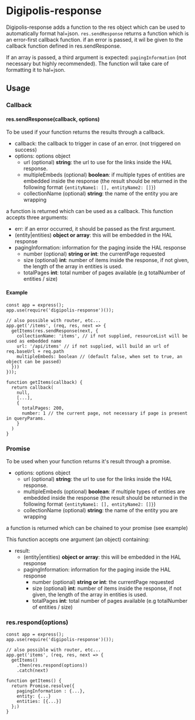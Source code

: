 # Digipolis-response

Digipolis-response adds a function to the res object which can be used to automatically
format hal+json. `res.sendResponse` returns a function which is an error-first callback 
function. if an error is passed, it wil be given to the callback function defined in res.sendResponse.


If an array is passed, a third argument is expected: `pagingInformation` (not necessary but highly recommended). The function will take care of formatting it to hal+json.

## Usage

### Callback
#### res.sendResponse(callback, options)
To be used if your function returns the results through a callback.

- callback: the callback to trigger in case of an error. (not triggered on success)
- options: options object
    - url (optional) **string**: the url to use for the links inside the HAL response.
    - multipleEmbeds (optional) **boolean**: if multiple types of entities are embedded inside the response (the result should be returned in the following format `{entityName1: [], entityName2: []}`)
    - collectionName (optional) **string**: the name of the entity you are wrapping

a function is returned which can be used as a callback. This function accepts three arguments:
- err: if an error occurred, it should be passed as the first argument.
- (entity|entities) **object or array**: this will be embedded in the HAL response
- pagingInformation:  information for the paging inside the HAL response
  - number (optional) **string or int**: the currentPage requested
  - size (optional) **int**: number of items inside the response, if not given, the length of the array in entities is used.
  - totalPages **int**: total number of pages available  (e.g totalNumber of entities / size)
 
#### Example 



```
const app = express();
app.use(require('digipolis-response')());

// also possible with router, etc...
app.get('/items', (req, res, next => {
  getItems(res.sendResponse(next, {
    collectionName: 'items', // if not supplied, resourceList will be used as embedded name
    url: '/api/items' // if not supplied, will build an url of req.baseUrl + req.path
    multipleEmbeds: boolean // (default false, when set to true, an object can be passed)
  }))
}));

function getItems(callback) {
  return callback(
    null,
    [...],
    {
      totalPages: 200,
      number: 1 // the current page, not necessary if page is present in queryParams.
    }
  )
}
```

### Promise
To be used when your function returns it's result through a promise.

- options: options object
    - url (optional) **string**: the url to use for the links inside the HAL response.
    - multipleEmbeds (optional) **boolean**: if multiple types of entities are embedded inside the response (the result should be returned in the following format `{entityName1: [], entityName2: []}`)
    - collectionName (optional) **string**: the name of the entity you are wrapping

a function is returned which can be chained to your promise (see example)

This function accepts one argument (an object) containing:
- result: 
  - (entity|entities) **object or array**: this will be embedded in the HAL response
  - pagingInformation:  information for the paging inside the HAL response
    - number (optional) **string or int**: the currentPage requested
    - size (optional) **int**: number of items inside the response, if not given, the length of the array in entities is used.
    - totalPages **int**: total number of pages available  (e.g totalNumber of entities / size)

### res.respond(options)
```
const app = express();
app.use(require('digipolis-response')());

// also possible with router, etc...
app.get('items', (req, res, next => {
  getItems()
    .then(res.respond(options))
    .catch(next)

function getItems() {
  return Promise.resolve({
    pagingInformation : {...},
    entity: {...}
    entities: [{...}]
  };)
}
```
